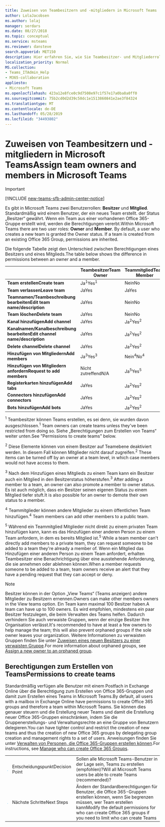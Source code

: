 ```yaml
---
title: Zuweisen von Teambesitzern und -mitgliedern in Microsoft Teams
author: LolaJacobsen
ms.author: lolaj
manager: serdars
ms.date: 08/27/2018
ms.topic: conceptual
ms.service: msteams
ms.reviewer: dansteve
search.appverid: MET150
description: Hier erfahren Sie, wie Sie Teambesitzer- und Mitgliederrollen sowie Berechtigungen (einschließlich Berechtigungen zum Erstellen von Teams) in Microsoft Teams zuweisen.
localization_priority: Normal
MS.collection:
- Teams_ITAdmin_Help
- M365-collaboration
appliesto:
- Microsoft Teams
ms.openlocfilehash: 423a12e8fce0c9d7508e97c1f57e17a0ba8a0ff0
ms.sourcegitcommit: 75b2cd0d2d39c50dc1e1513860841e2ae3f84324
ms.translationtype: MT
ms.contentlocale: de-DE
ms.lasthandoff: 05/28/2019
ms.locfileid: "34493802"
---
```

<a name="assign-team-owners-and-members-in-microsoft-teams"></a><span data-ttu-id="4ed7c-103">Zuweisen von Teambesitzern und -mitgliedern in Microsoft Teams</span><span class="sxs-lookup"><span data-stu-id="4ed7c-103">Assign team owners and members in Microsoft Teams</span></span>
=================================================

> [!IMPORTANT]
> [!INCLUDE [new-teams-sfb-admin-center-notice](includes/new-teams-sfb-admin-center-notice.md)]

<span data-ttu-id="4ed7c-p101">Es gibt in Microsoft Teams zwei Benutzerrollen: **Besitzer** und **Mitglied**. Standardmäßig wird einem Benutzer, der ein neues Team erstellt. der Status „Besitzer“ gewährt. Wenn ein Team aus einer vorhandenen Office 365-Gruppe erstellt wird, werden die Berechtigungen vererbt.</span><span class="sxs-lookup"><span data-stu-id="4ed7c-p101">Within Microsoft Teams there are two user roles: **Owner** and **Member**. By default, a user who creates a new team is granted the Owner status. If a team is created from an existing Office 365 Group, permissions are inherited.</span></span>

<span data-ttu-id="4ed7c-107">Die folgende Tabelle zeigt den Unterschied zwischen Berechtigungen eines Besitzers und eines Mitglieds.</span><span class="sxs-lookup"><span data-stu-id="4ed7c-107">The table below shows the difference in permissions between an owner and a member.</span></span>


|                                   | <span data-ttu-id="4ed7c-108">Teambesitzer</span><span class="sxs-lookup"><span data-stu-id="4ed7c-108">Team Owner</span></span> | <span data-ttu-id="4ed7c-109">Teammitglied</span><span class="sxs-lookup"><span data-stu-id="4ed7c-109">Team Member</span></span> |
|-----------------------------------|------------|-------------|
|          <span data-ttu-id="4ed7c-110">**Team erstellen**</span><span class="sxs-lookup"><span data-stu-id="4ed7c-110">**Create team**</span></span>          |    <span data-ttu-id="4ed7c-111">Ja<sup>1</sup></span><span class="sxs-lookup"><span data-stu-id="4ed7c-111">Yes<sup>1</sup></span></span>     |     <span data-ttu-id="4ed7c-112">Nein</span><span class="sxs-lookup"><span data-stu-id="4ed7c-112">No</span></span>      |
|          <span data-ttu-id="4ed7c-113">**Team verlassen**</span><span class="sxs-lookup"><span data-stu-id="4ed7c-113">**Leave team**</span></span>           |    <span data-ttu-id="4ed7c-114">Ja</span><span class="sxs-lookup"><span data-stu-id="4ed7c-114">Yes</span></span>     |     <span data-ttu-id="4ed7c-115">Ja</span><span class="sxs-lookup"><span data-stu-id="4ed7c-115">Yes</span></span>     |
|  <span data-ttu-id="4ed7c-116">**Teamnamen/Teambeschreibung bearbeiten**</span><span class="sxs-lookup"><span data-stu-id="4ed7c-116">**Edit team name/description**</span></span>   |    <span data-ttu-id="4ed7c-117">Ja</span><span class="sxs-lookup"><span data-stu-id="4ed7c-117">Yes</span></span>     |     <span data-ttu-id="4ed7c-118">Nein</span><span class="sxs-lookup"><span data-stu-id="4ed7c-118">No</span></span>      |
|          <span data-ttu-id="4ed7c-119">**Team löschen**</span><span class="sxs-lookup"><span data-stu-id="4ed7c-119">**Delete team**</span></span>          |    <span data-ttu-id="4ed7c-120">Ja</span><span class="sxs-lookup"><span data-stu-id="4ed7c-120">Yes</span></span>     |     <span data-ttu-id="4ed7c-121">Nein</span><span class="sxs-lookup"><span data-stu-id="4ed7c-121">No</span></span>      |
|          <span data-ttu-id="4ed7c-122">**Kanal hinzufügen**</span><span class="sxs-lookup"><span data-stu-id="4ed7c-122">**Add channel**</span></span>          |    <span data-ttu-id="4ed7c-123">Ja</span><span class="sxs-lookup"><span data-stu-id="4ed7c-123">Yes</span></span>     |    <span data-ttu-id="4ed7c-124">Ja<sup>2</sup></span><span class="sxs-lookup"><span data-stu-id="4ed7c-124">Yes<sup>2</sup></span></span>|
| <span data-ttu-id="4ed7c-125">**Kanalnamen/Kanalbeschreibung bearbeiten**</span><span class="sxs-lookup"><span data-stu-id="4ed7c-125">**Edit channel name/description**</span></span> |    <span data-ttu-id="4ed7c-126">Ja</span><span class="sxs-lookup"><span data-stu-id="4ed7c-126">Yes</span></span>     |    <span data-ttu-id="4ed7c-127">Ja<sup>2</sup></span><span class="sxs-lookup"><span data-stu-id="4ed7c-127">Yes<sup>2</sup></span></span>|
|        <span data-ttu-id="4ed7c-128">**Delete channel**</span><span class="sxs-lookup"><span data-stu-id="4ed7c-128">**Delete channel**</span></span>         |    <span data-ttu-id="4ed7c-129">Ja</span><span class="sxs-lookup"><span data-stu-id="4ed7c-129">Yes</span></span>     |    <span data-ttu-id="4ed7c-130">Ja<sup>2</sup></span><span class="sxs-lookup"><span data-stu-id="4ed7c-130">Yes<sup>2</sup></span></span>|
|          <span data-ttu-id="4ed7c-131">**Hinzufügen von Mitgliedern**</span><span class="sxs-lookup"><span data-stu-id="4ed7c-131">**Add members**</span></span>          |  <span data-ttu-id="4ed7c-132">Ja<sup>3</sup></span><span class="sxs-lookup"><span data-stu-id="4ed7c-132">Yes<sup>3</sup></span></span>   |     <span data-ttu-id="4ed7c-133">Nein<sup>4</sup></span><span class="sxs-lookup"><span data-stu-id="4ed7c-133">No<sup>4</sup></span></span>    |
|          <span data-ttu-id="4ed7c-134">**Hinzufügen von Mitgliedern anfordern**</span><span class="sxs-lookup"><span data-stu-id="4ed7c-134">**Request to add members**</span></span>          |  <span data-ttu-id="4ed7c-135">Nicht zutreffend</span><span class="sxs-lookup"><span data-stu-id="4ed7c-135">N/A</span></span>   |     <span data-ttu-id="4ed7c-136">Ja<sup>5</sup></span><span class="sxs-lookup"><span data-stu-id="4ed7c-136">Yes<sup>5</sup></span></span>     |
|           <span data-ttu-id="4ed7c-137">**Registerkarten hinzufügen**</span><span class="sxs-lookup"><span data-stu-id="4ed7c-137">**Add tabs**</span></span>            |    <span data-ttu-id="4ed7c-138">Ja</span><span class="sxs-lookup"><span data-stu-id="4ed7c-138">Yes</span></span>     |    <span data-ttu-id="4ed7c-139">Ja<sup>2</sup></span><span class="sxs-lookup"><span data-stu-id="4ed7c-139">Yes<sup>2</sup></span></span>|
|        <span data-ttu-id="4ed7c-140">**Connectors hinzufügen**</span><span class="sxs-lookup"><span data-stu-id="4ed7c-140">**Add connectors**</span></span>         |    <span data-ttu-id="4ed7c-141">Ja</span><span class="sxs-lookup"><span data-stu-id="4ed7c-141">Yes</span></span>     |    <span data-ttu-id="4ed7c-142">Ja<sup>2</sup></span><span class="sxs-lookup"><span data-stu-id="4ed7c-142">Yes<sup>2</sup></span></span>|
|           <span data-ttu-id="4ed7c-143">**Bots hinzufügen**</span><span class="sxs-lookup"><span data-stu-id="4ed7c-143">**Add bots**</span></span>            |    <span data-ttu-id="4ed7c-144">Ja</span><span class="sxs-lookup"><span data-stu-id="4ed7c-144">Yes</span></span>     |    <span data-ttu-id="4ed7c-145">Ja<sup>2</sup></span><span class="sxs-lookup"><span data-stu-id="4ed7c-145">Yes<sup>2</sup></span></span>|

<span data-ttu-id="4ed7c-146"><sup>1</sup> Teambesitzer können Teams erstellen, es sei denn, sie wurden davon ausgeschlossen.</span><span class="sxs-lookup"><span data-stu-id="4ed7c-146"><sup>1</sup> Team owners can create teams unless they've been restricted from doing so.</span></span> <span data-ttu-id="4ed7c-147">Siehe „Berechtigungen zum Erstellen von Teams“ weiter unten.</span><span class="sxs-lookup"><span data-stu-id="4ed7c-147">See "Permissions to create teams" below.</span></span>
>
<span data-ttu-id="4ed7c-148"><sup>2</sup> Diese Elemente können von einem Besitzer auf Teamebene deaktiviert werden. In diesem Fall können Mitglieder nicht darauf zugreifen.</span><span class="sxs-lookup"><span data-stu-id="4ed7c-148"><sup>2</sup> These items can be turned off by an owner at a team level, in which case members would not have access to them.</span></span>

<span data-ttu-id="4ed7c-149"><sup>3</sup> Nach dem Hinzufügen eines Mitglieds zu einem Team kann ein Besitzer auch ein Mitglied in den Besitzerstatus höherstufen.</span><span class="sxs-lookup"><span data-stu-id="4ed7c-149"><sup>3</sup> After adding a member to a team, an owner can also promote a member to owner status.</span></span> <span data-ttu-id="4ed7c-150">Es ist auch möglich, dass ein Besitzer seinen eigenen Status zu einem Mitglied tiefer stuft.</span><span class="sxs-lookup"><span data-stu-id="4ed7c-150">It is also possible for an owner to demote their own status to a member.</span></span>

<span data-ttu-id="4ed7c-151"><sup>4</sup> Teammitglieder können andere Mitglieder zu einem öffentlichen Team hinzufügen.</span><span class="sxs-lookup"><span data-stu-id="4ed7c-151"><sup>4</sup> Team members can add other members to a public team.</span></span>

<span data-ttu-id="4ed7c-152"><sup>5</sup> Während ein Teammitglied Mitglieder nicht direkt zu einem privaten Team hinzufügen kann, kann es das Hinzufügen einer anderen Person zu einem Team anfordern, in dem es bereits Mitglied ist.</span><span class="sxs-lookup"><span data-stu-id="4ed7c-152"><sup>5</sup> While a team member can't directly add members to a private team, they can request someone to be added to a team they're already a member of.</span></span> <span data-ttu-id="4ed7c-153">Wenn ein Mitglied das Hinzufügen einer anderen Person zu einem Team anfordert, erhalten Teambesitzer eine Benachrichtigung über eine ausstehende Anforderung, die sie annehmen oder ablehnen können.</span><span class="sxs-lookup"><span data-stu-id="4ed7c-153">When a member requests someone to be added to a team, team owners receive an alert that they have a pending request that they can accept or deny.</span></span>



> [!NOTE]
> <span data-ttu-id="4ed7c-154">Besitzer können in der Option „View Teams“ (Teams anzeigen) andere Mitglieder zu Besitzern ernennen.</span><span class="sxs-lookup"><span data-stu-id="4ed7c-154">Owners can make other members owners in the View teams option.</span></span> <span data-ttu-id="4ed7c-155">Ein Team kann maximal 100 Besitzer haben.</span><span class="sxs-lookup"><span data-stu-id="4ed7c-155">A team can have up to 100 owners.</span></span> <span data-ttu-id="4ed7c-156">Es wird empfohlen, mindestens ein paar Besitzer festzulegen, die beim Verwalten des Teams helfen. Dadurch verhindern Sie auch verwaiste Gruppen, wenn der einzige Besitzer Ihre Organisation verlässt.</span><span class="sxs-lookup"><span data-stu-id="4ed7c-156">It's recommended to have at least a few owners to help manage the team; this will also prevent orphaned groups if the sole owner leaves your organization.</span></span> <span data-ttu-id="4ed7c-157">Weitere Informationen zu verwaisten Gruppen finden Sie unter [Zuweisen eines neuen Besitzers zu einer verwaisten Gruppe](https://support.office.com/article/Assign-a-new-owner-to-an-orphaned-group-86bb3db6-8857-45d1-95c8-f6d540e45732).</span><span class="sxs-lookup"><span data-stu-id="4ed7c-157">For more information about orphaned groups, see [Assign a new owner to an orphaned group](https://support.office.com/article/Assign-a-new-owner-to-an-orphaned-group-86bb3db6-8857-45d1-95c8-f6d540e45732).</span></span>


<a name="permissions-to-create-teams"></a><span data-ttu-id="4ed7c-158">Berechtigungen zum Erstellen von Teams</span><span class="sxs-lookup"><span data-stu-id="4ed7c-158">Permissions to create teams</span></span>
---------------------------

<span data-ttu-id="4ed7c-159">Standardmäßig verfügen alle Benutzer mit einem Postfach in Exchange Online über die Berechtigung zum Erstellen von Office 365-Gruppen und damit zum Erstellen eines Teams in Microsoft Teams.</span><span class="sxs-lookup"><span data-stu-id="4ed7c-159">By default, all users with a mailbox in Exchange Online have permissions to create Office 365 groups and therefore a team within Microsoft Teams.</span></span> <span data-ttu-id="4ed7c-160">Sie können dies genauer steuern und die Erstellung neuer Teams und damit die Erstellung neuer Office 365-Gruppen einschränken, indem Sie die Gruppenerstellungs- und Verwaltungsrechte an eine Gruppe von Benutzern delegieren.</span><span class="sxs-lookup"><span data-stu-id="4ed7c-160">You can have tighter control and restrict the creation of new teams and thus the creation of new Office 365 groups by delegating group creation and management rights to a set of users.</span></span> <span data-ttu-id="4ed7c-161">Anweisungen finden Sie unter [Verwalten von Personen, die Office 365-Gruppen erstellen können](https://support.office.com/article/manage-who-can-create-office-365-groups-4c46c8cb-17d0-44b5-9776-005fced8e618).</span><span class="sxs-lookup"><span data-stu-id="4ed7c-161">For instructions, see [Manage who can create Office 365 Groups](https://support.office.com/article/manage-who-can-create-office-365-groups-4c46c8cb-17d0-44b5-9776-005fced8e618).</span></span>


||||
|---------|---------|---------|
| ![Ein Symbol, das einen Entscheidungspunkt darstellt](media/Assign_roles_and_permissions_in_Microsoft_Teams_image2.png)     |<span data-ttu-id="4ed7c-163">Entscheidungspunkt</span><span class="sxs-lookup"><span data-stu-id="4ed7c-163">Decision Point</span></span>         |<span data-ttu-id="4ed7c-164">Sollen alle Microsoft Teams-Benutzer in der Lage sein, Teams zu erstellen (empfohlen)?</span><span class="sxs-lookup"><span data-stu-id="4ed7c-164">Will all Microsoft Teams users be able to create Teams (recommended)?</span></span>         |
| ![Ein Symbol, das die nächsten Schritte darstellt](media/Assign_roles_and_permissions_in_Microsoft_Teams_image3.png)    |<span data-ttu-id="4ed7c-166">Nächste Schritte</span><span class="sxs-lookup"><span data-stu-id="4ed7c-166">Next Steps</span></span>         |<span data-ttu-id="4ed7c-167">Ändern der Standardberechtigungen für Benutzer, die Office 365-Gruppen erstellen können, wenn Sie begrenzen müssen, wer Team erstellen kann</span><span class="sxs-lookup"><span data-stu-id="4ed7c-167">Modify the default permissions for who can create Office 365 groups if you need to limit who can create Teams</span></span>         |
